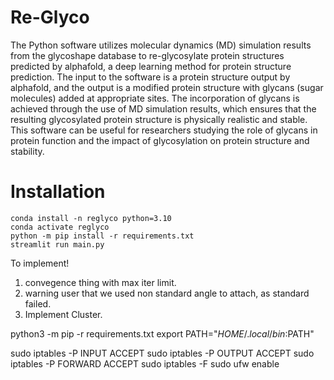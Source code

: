 # Re-Glyco

The Python software utilizes molecular dynamics (MD) simulation results from the glycoshape database to re-glycosylate protein structures predicted by alphafold, a deep learning method for protein structure prediction. The input to the software is a protein structure output by alphafold, and the output is a modified protein structure with glycans (sugar molecules) added at appropriate sites. The incorporation of glycans is achieved through the use of MD simulation results, which ensures that the resulting glycosylated protein structure is physically realistic and stable. This software can be useful for researchers studying the role of glycans in protein function and the impact of glycosylation on protein structure and stability.


# Installation
```
conda install -n reglyco python=3.10
conda activate reglyco
python -m pip install -r requirements.txt
streamlit run main.py
```


To implement!
1. convegence thing with max iter limit.
2. warning user that we used non standard angle to attach, as standard failed.
3. Implement Cluster.

python3 -m pip -r requirements.txt
export PATH="$HOME/.local/bin:$PATH"


sudo iptables -P INPUT ACCEPT
sudo iptables -P OUTPUT ACCEPT
sudo iptables -P FORWARD ACCEPT
sudo iptables -F
sudo ufw enable